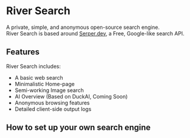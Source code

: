 # River Search
A private, simple, and anonymous open-source search engine.  
River Search is based around [Serper.dev](https://serper.dev/), a Free, Google-like search API.  

## Features
River Search includes:
* A basic web search
* Minimalistic Home-page
* Semi-working Image search
* AI Overview (Based on DuckAI, Coming Soon)
* Anonymous browsing features
* Detailed client-side output logs

## How to set up your own search engine

